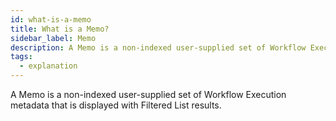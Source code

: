 ```yaml
---
id: what-is-a-memo
title: What is a Memo?
sidebar_label: Memo
description: A Memo is a non-indexed user-supplied set of Workflow Execution metadata that is displayed with Filtered List results.
tags:
  - explanation
---
```


A Memo is a non-indexed user-supplied set of Workflow Execution metadata that is displayed with Filtered List results.
